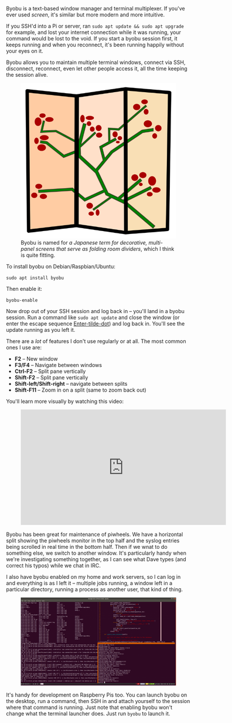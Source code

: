 Byobu is a text-based window manager and terminal multiplexer. If you've ever used *screen*, it's
similar but more modern and more intuitive.

If you SSH'd into a Pi or server, ran `sudo apt update && sudo apt upgrade` for example, and lost
your internet connection while it was running, your command would be lost to the void. If you start
a byobu session first, it keeps running and when you reconnect, it's been running happily without
your eyes on it.

Byobu allows you to maintain multiple terminal windows, connect via SSH, disconnect, reconnect, even
let other people access it, all the time keeping the session alive.

<div class="wp-block-image">
<figure class="aligncenter is-resized">
<img src="images/byobu.png" />
<figcaption>Byobu is named for <em>a Japanese term for decorative, multi-panel screens that serve as
folding room dividers</em>, which I think is quite fitting.</figcaption>
</figure>
</div>

To install byobu on Debian/Raspbian/Ubuntu:

```
sudo apt install byobu
```

Then enable it:

```
byobu-enable
```

Now drop out of your SSH session and log back in – you'll land in a byobu session. Run a command
like `sudo apt update` and close the window (or enter the escape sequence
[Enter-tilde-dot](https://www.google.com/search?client=ubuntu&channel=fs&q=Enter-tilde-dot&ie=utf-8&oe=utf-8))
and log back in. You'll see the update running as you left it.

There are a *lot* of features I don't use regularly or at all. The most common ones I use are:

- **F2** – New window
- **F3/F4** – Navigate between windows
- **Ctrl-F2** – Split pane vertically
- **Shift-F2** – Split pane vertically
- **Shift-left/Shift-right** – navigate between splits
- **Shift-F11** – Zoom in on a split (same to zoom back out)

You'll learn more visually by watching this video:

<figure class="wp-block-image">
<iframe width="560" height="315" src="https://www.youtube.com/embed/NawuGmcvKus?si=q1bYgxRibII9g41q" title="YouTube video player" frameborder="0" allow="accelerometer; autoplay; clipboard-write; encrypted-media; gyroscope; picture-in-picture; web-share" referrerpolicy="strict-origin-when-cross-origin" allowfullscreen></iframe>
</figure>

Byobu has been great for maintenance of piwheels. We have a horizontal split showing the piwheels
monitor in the top half and the syslog entries being scrolled in real time in the bottom half. Then
if we wnat to do something else, we switch to another window. It's particularly handy when we're
investigating something together, as I can see what Dave types (and correct his typos) while we chat
in IRC.

I also have byobu enabled on my home and work servers, so I can log in and everything is as I left
it – multiple jobs running, a window left in a particular directory, running a process as another
user, that kind of thing.

<figure class="wp-block-image">
<img src="images/byobu-screenshot.png"  />
</figure>

It's handy for development on Raspberry Pis too. You can launch byobu on the desktop, run a command,
then SSH in and attach yourself to the session where that command is running. Just note that
enabling byobu won't change what the terminal launcher does. Just run `byobu` to launch it.
